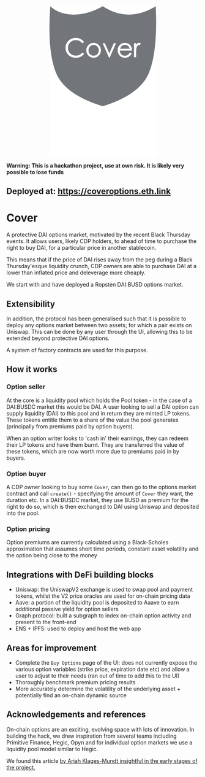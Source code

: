 <p align="center"><img src="https://github.com/hack-money/Cover/blob/dev/logo.png" width="280px"/></p>

__Warning: This is a hackathon project, use at own risk. It is likely very possible to lose funds__

## Deployed at: https://coveroptions.eth.link 

# Cover
A protective DAI options market, motivated by the recent Black Thursday events. It allows users, likely CDP holders, to ahead of time to purchase the right to buy DAI, for a particular price in another stablecoin. 

This means that if the price of DAI rises away from the peg during a Black Thursday'esque liquidity crunch, CDP owners are able to purchase DAI at a lower than inflated price and deleverage more cheaply. 

We start with and have deployed a Ropsten DAI:BUSD options market.

## Extensibility
In addition, the protocol has been generalised such that it is possible to deploy any options market between two assets; for which a pair exists on Uniswap. This can be done by any user through the UI, allowing this to be extended beyond protective DAI options. 

A system of factory contracts are used for this purpose.

## How it works
### Option seller
At the core is a liquidity pool which holds the Pool token - in the case of a DAI:BUSDC market this would be DAI. A user looking to sell a DAI option can supply liquidity (DAI) to this pool and in return they are minted LP tokens. These tokens entitle them to a share of the value the pool generates (principally from premiums paid by option buyers). 

When an option writer looks to 'cash in' their earnings, they can redeem their LP tokens and have them burnt. They are transferred the value of these tokens, which are now worth more due to premiums paid in by buyers.

### Option buyer
A CDP owner looking to buy some `Cover`, can then go to the options market contract and call `create()` - specifying the amount of `Cover` they want, the duration etc. In a DAI:BUSDC market, they use BUSD as premium for the right to do so, which is then exchanged to DAI using Uniswap and deposited into the pool. 

### Option pricing
Option premiums are currently calculated using a Black-Scholes approximation that assumes short time periods, constant asset volatility and the option being close to the money

## Integrations with DeFi building blocks
- Uniswap: the UniswapV2 exchange is used to swap pool and payment tokens, whilst the V2 price oracles are used for on-chain pricing data
- Aave: a portion of the liquidity pool is deposited to Aaave to earn additional passive yield for option sellers
- Graph protocol: built a subgraph to index on-chain option activity and present to the front-end
- ENS + IPFS: used to deploy and host the web app

## Areas for improvement
- Complete the `Buy Options` page of the UI: does not currently expose the various option variables (strike price, expiration date etc) and allow a user to adjust to their needs (ran out of time to add this to the UI)
- Thoroughly benchmark premium pricing results
- More accurately determine the volatility of the underlying asset + potentially find an on-chain dynamic source

## Acknowledgements and references
On-chain options are an exciting, evolving space with lots of innovation. In building the hack, we drew inspiration from several teams including Primitive Finance, Hegic, Opyn and for individual option markets we use a liquidity pool model similar to Hegic.

We found this article <a href ="https://medium.com/coinmonks/insights-from-modeling-stablecoins-a30e732aef1b"> by Ariah Klages-Mundt insightful in the early stages of the project.




